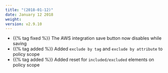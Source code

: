 ```yaml
---
title: "(2018-01-12)"
date: January 12 2018
weight:
version: v2.9.10
---
```


- {{% tag fixed %}} The AWS integration save button now disables while saving
- {{% tag added %}} Added `exclude by tag` and `exclude by attribute` to policy scope
- {{% tag added %}} Added reset for `included/excluded` elements on policy scope
